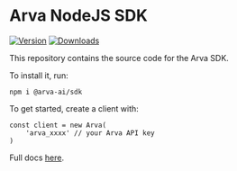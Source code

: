 # Arva NodeJS SDK

[![Version](https://img.shields.io/npm/v/@arva-ai/sdk.svg)](https://www.npmjs.com/package/@arva-ai/sdk) [![Downloads](https://img.shields.io/npm/dm/@arva-ai/sdk.svg)](https://www.npmjs.com/package/@arva-ai/sdk)

This repository contains the source code for the Arva SDK.

To install it, run:

```SH
npm i @arva-ai/sdk
```

To get started, create a client with:

```TS
const client = new Arva(
    'arva_xxxx' // your Arva API key
)
```

Full docs [here](https://platform.arva.ai/docs).
